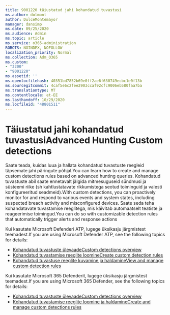 ```yaml
---
title: 9001220 täiustatud jahi kohandatud tuvastusi
ms.author: dolmont
author: DulceMontemayor
manager: dansimp
ms.date: 09/25/2020
ms.audience: Admin
ms.topic: article
ms.service: o365-administration
ROBOTS: NOINDEX, NOFOLLOW
localization_priority: Normal
ms.collection: Adm_O365
ms.custom:
- "3200"
- "9001220"
ms.assetid: ''
ms.openlocfilehash: 40351bd7852b69e0ff2ae6f630749ecbc1e0f13b
ms.sourcegitcommit: 4caf5e6c2fee2903ccaf92cfc9006eb580faa7ba
ms.translationtype: MT
ms.contentlocale: et-EE
ms.lasthandoff: 10/29/2020
ms.locfileid: "48801511"
---
```

# <a name="advanced-hunting-custom-detections"></a><span data-ttu-id="3d2b1-102">Täiustatud jahi kohandatud tuvastusi</span><span class="sxs-lookup"><span data-stu-id="3d2b1-102">Advanced Hunting Custom detections</span></span>

<span data-ttu-id="3d2b1-103">Saate teada, kuidas luua ja hallata kohandatud tuvastuste reegleid täpsemate jahi päringute põhjal.</span><span class="sxs-lookup"><span data-stu-id="3d2b1-103">You can learn how to create and manage custom detections rules based on advanced hunting queries.</span></span> <span data-ttu-id="3d2b1-104">Kohandatud tuvastuste abil saate ennetavalt jälgida mitmesuguseid sündmusi ja süsteemi riike (sh kahtlustatavate rikkumistega seotud toiminguid ja valesti konfigureeritud seadmeid).</span><span class="sxs-lookup"><span data-stu-id="3d2b1-104">With custom detections, you can proactively monitor for and respond to various events and system states, including suspected breach activity and misconfigured devices.</span></span> <span data-ttu-id="3d2b1-105">Saate seda teha kohandatavate tuvastamise reeglitega, mis käivitab automaatselt teatiste ja reageerimise toimingud.</span><span class="sxs-lookup"><span data-stu-id="3d2b1-105">You can do so with customizable detection rules that automatically trigger alerts and response actions</span></span>
  
<span data-ttu-id="3d2b1-106">Kui kasutate Microsoft Defenderi ATP, lugege üksikasju järgmistest teemadest.</span><span class="sxs-lookup"><span data-stu-id="3d2b1-106">If you are using Microsoft Defender ATP, see the following topics for details:</span></span> 
- [<span data-ttu-id="3d2b1-107">Kohandatud tuvastuste ülevaade</span><span class="sxs-lookup"><span data-stu-id="3d2b1-107">Custom detections overview</span></span>](https://docs.microsoft.com/windows/security/threat-protection/microsoft-defender-atp/overview-custom-detections)
- [<span data-ttu-id="3d2b1-108">Kohandatud tuvastamise reeglite loomine</span><span class="sxs-lookup"><span data-stu-id="3d2b1-108">Create custom detection rules</span></span>](https://docs.microsoft.com/windows/security/threat-protection/microsoft-defender-atp/custom-detection-rules)
- [<span data-ttu-id="3d2b1-109">Kohandatud tuvastuse reeglite kuvamine ja haldamine</span><span class="sxs-lookup"><span data-stu-id="3d2b1-109">View and manage custom detection rules</span></span>](https://docs.microsoft.com/windows/security/threat-protection/microsoft-defender-atp/custom-detections-manage)

<span data-ttu-id="3d2b1-110">Kui kasutate Microsoft 365 Defenderit, lugege üksikasju järgmistest teemadest.</span><span class="sxs-lookup"><span data-stu-id="3d2b1-110">If you are using Microsoft 365 Defender, see the following topics for details:</span></span> 
- [<span data-ttu-id="3d2b1-111">Kohandatud tuvastuste ülevaade</span><span class="sxs-lookup"><span data-stu-id="3d2b1-111">Custom detections overview</span></span>](https://docs.microsoft.com/microsoft-365/security/mtp/custom-detections-overview)
- [<span data-ttu-id="3d2b1-112">Kohandatud tuvastamise reeglite loomine ja haldamine</span><span class="sxs-lookup"><span data-stu-id="3d2b1-112">Create and manage custom detections rules</span></span>](https://docs.microsoft.com/microsoft-365/security/mtp/custom-detection-rules)
